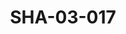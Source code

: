 ---
pid: SHA-03-017
title: SHA-03-017
language: en
original_label: 
rights: Sharhabil Ahmed
location_of_original: Sharhabil Ahmed
photographer_or_studio: 
scanned_from: photograph 20.2 by 25.8
_date: 1976-1977
location: Emirates
description: Sharhabil Ahmed and band Abu Dhabi Television Theater Concert
additional_notes: 
permission_display: 'yes'
on_server: 'yes'
on_website: 'yes'
permalink: /photopages/en/SHA-03-017
layout: photo-page
---